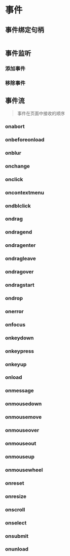 # 事件

## 事件绑定句柄

```

```

## 事件监听

### 添加事件

### 移除事件

## 事件流

> 事件在页面中接收的顺序




### onabort
### onbeforeonload
### onblur
### onchange
### onclick
### oncontextmenu
### ondblclick
### ondrag
### ondragend
### ondragenter
### ondragleave
### ondragover
### ondragstart
### ondrop
### onerror
### onfocus
### onkeydown
### onkeypress
### onkeyup
### onload
### onmessage
### onmousedown
### onmousemove
### onmouseover
### onmouseout
### onmouseup
### onmousewheel
### onreset
### onresize
### onscroll
### onselect
### onsubmit
### onunload